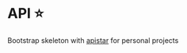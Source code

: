 # API :star:

Bootstrap skeleton with [apistar](https://github.com/encode/apistar) for personal projects
